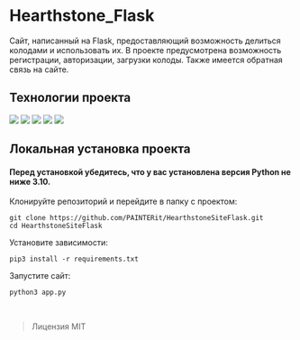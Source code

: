 # Hearthstone_Flask
Сайт, написанный на Flask, предоставляющий возможность делиться колодами и использовать их. В проекте
предусмотрена возможность регистрации, авторизации, загрузки колоды.
Также имеется обратная связь на сайте. 

## Технологии проекта
![](https://img.shields.io/badge/Python-3776AB?style=for-the-badge&logo=python&logoColor=white)
![](https://img.shields.io/badge/Flask-000000?style=for-the-badge&logo=flask&logoColor=white)
![](https://img.shields.io/badge/CSS-953D7C?style=for-the-badge&logo=CSS3&logoColor=white)
![](https://img.shields.io/badge/SQLite-07405E?style=for-the-badge&logo=sqlite&logoColor=white)
![](https://img.shields.io/badge/HTML5-E34F26?style=for-the-badge&logo=html5&logoColor=white)

## Локальная установка проекта

#### Перед установкой убедитесь, что у вас установлена версия Python не ниже 3.10.


Клонируйте репозиторий и перейдите в папку с проектом:

```
git clone https://github.com/PAINTERit/HearthstoneSiteFlask.git
cd HearthstoneSiteFlask
```


Установите зависимости:

```
pip3 install -r requirements.txt
```


Запустите сайт:

```
python3 app.py
```

<br/>

>Лицензия MIT
